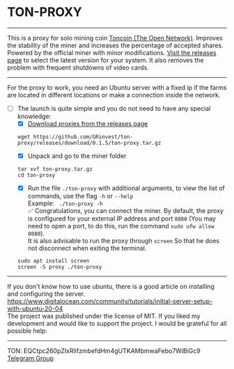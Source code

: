 
# TON-PROXY
___
This is a proxy for solo mining coin [Toncoin (The Open Network)](https://ton.org/mining). Improves the stability of the miner and increases the percentage of accepted shares. Powered by the official miner with minor modifications.   [Visit the releases page](https://github.com/GRinvest/tonminer/releases) to select the latest version for your system. It also removes the problem with frequent shutdowns of video cards.
___
For the proxy to work, you need an Ubuntu server with a fixed ip if the farms are located in different locations or make a connection inside the network.
- [ ] The launch is quite simple and you do not need to have any special knowledge:
    - [X] [Download proxies from the releases page](https://github.com/GRinvest/ton-proxy/releases)
    ```
    wget https://github.com/GRinvest/ton-proxy/releases/download/0.1.5/ton-proxy.tar.gz
    ```
    - [X] Unpack and go to the miner folder
    ```
    tar xvf ton-proxy.tar.gz
    cd ton-proxy
    ```
    - [X] Run the file `./ton-proxy` with additional arguments, to view the list of commands, use the flag `-h` or `--help`  
Example: ` ./ton-proxy -h`  
:white_check_mark: Congratulations, you can connect the miner. By default, the proxy is configured for your external IP address and port `8080`
    (You may need to open a port, to do this, run the command `sudo ufw allow 8080`).  
    It is also advisable to run the proxy through `screen` So that he does not disconnect when exiting the terminal.
    ```
    sudo apt install screen
    screen -S proxy ./ton-proxy
    ```
___
If you don't know how to use ubuntu, there is a good article on installing and configuring the server. https://www.digitalocean.com/community/tutorials/initial-server-setup-with-ubuntu-20-04  
The project was published under the license of MIT. If you liked my development and would like to support the project. I would be grateful for all possible help:
___
TON: EQCtpc260pZIxRlifzmbefdHm4gUTKAMbmwaFebo7WiBiGc9  
[Telegram Group](https://t.me/tonsolominingdev)
